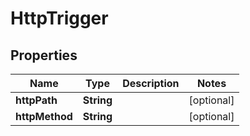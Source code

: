 
# HttpTrigger

## Properties
Name | Type | Description | Notes
------------ | ------------- | ------------- | -------------
**httpPath** | **String** |  |  [optional]
**httpMethod** | **String** |  |  [optional]



